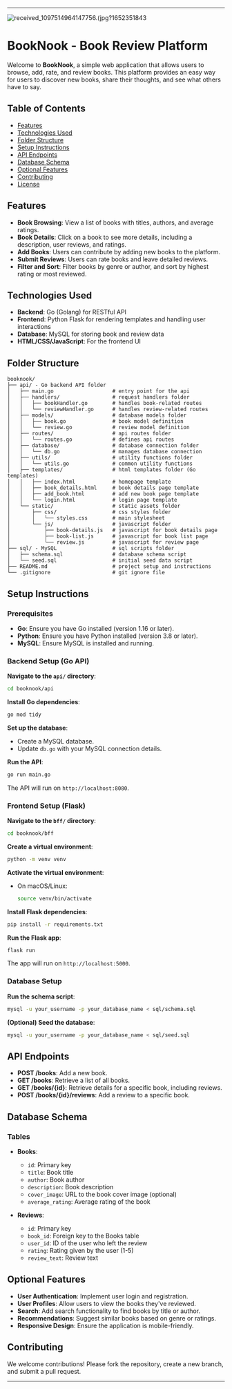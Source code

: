 
---

![received_1097514964147756.(jpg?1652351843](https://bookshop-uk-prod-images.storage.googleapis.com/spree/affiliate_profiles/banner_images/10531/original/received_1097514964147756.jpg?1652351843)
# BookNook - Book Review Platform


Welcome to **BookNook**, a simple web application that allows users to browse, add, rate, and review books. This platform provides an easy way for users to discover new books, share their thoughts, and see what others have to say.

## Table of Contents

- [Features](#features)
- [Technologies Used](#technologies-used)
- [Folder Structure](#folder-structure)
- [Setup Instructions](#setup-instructions)
- [API Endpoints](#api-endpoints)
- [Database Schema](#database-schema)
- [Optional Features](#optional-features)
- [Contributing](#contributing)
- [License](#license)

## Features

- **Book Browsing**: View a list of books with titles, authors, and average ratings.
- **Book Details**: Click on a book to see more details, including a description, user reviews, and ratings.
- **Add Books**: Users can contribute by adding new books to the platform.
- **Submit Reviews**: Users can rate books and leave detailed reviews.
- **Filter and Sort**: Filter books by genre or author, and sort by highest rating or most reviewed.

## Technologies Used

- **Backend**: Go (Golang) for RESTful API
- **Frontend**: Python Flask for rendering templates and handling user interactions
- **Database**: MySQL for storing book and review data
- **HTML/CSS/JavaScript**: For the frontend UI

## Folder Structure

```plaintext
booknook/
├── api/ - Go backend API folder
│   ├── main.go                   # entry point for the api
│   ├── handlers/                 # request handlers folder
│   │   ├── bookHandler.go        # handles book-related routes
│   │   └── reviewHandler.go      # handles review-related routes
│   ├── models/                   # database models folder
│   │   ├── book.go               # book model definition
│   │   └── review.go             # review model definition
│   ├── routes/                   # api routes folder
│   │   └── routes.go             # defines api routes
│   ├── database/                 # database connection folder
│   │   └── db.go                 # manages database connection
│   ├── utils/                    # utility functions folder
│   │   └── utils.go              # common utility functions
│   ├── templates/                # html templates folder (Go templates)
│   │   ├── index.html            # homepage template
│   │   ├── book_details.html     # book details page template
│   │   ├── add_book.html         # add new book page template
│   │   └── login.html            # login page template
│   └── static/                   # static assets folder
│       ├── css/                  # css styles folder
│       │   └── styles.css        # main stylesheet
│       └── js/                   # javascript folder
│           ├── book-details.js   # javascript for book details page
│           ├── book-list.js      # javascript for book list page
│           └── review.js         # javascript for review page
├── sql/ - MySQL                  # sql scripts folder
│   ├── schema.sql                # database schema script
│   └── seed.sql                  # initial seed data script
├── README.md                     # project setup and instructions
└── .gitignore                    # git ignore file
```

## Setup Instructions

### Prerequisites

- **Go**: Ensure you have Go installed (version 1.16 or later).
- **Python**: Ensure you have Python installed (version 3.8 or later).
- **MySQL**: Ensure MySQL is installed and running.

### Backend Setup (Go API)

**Navigate to the `api/` directory**:
   ```bash
   cd booknook/api
   ```

**Install Go dependencies**:
   ```bash
   go mod tidy
   ```

**Set up the database**:
   - Create a MySQL database.
   - Update `db.go` with your MySQL connection details.

**Run the API**:
   ```bash
   go run main.go
   ```
   The API will run on `http://localhost:8080`.

### Frontend Setup (Flask)

**Navigate to the `bff/` directory**:
   ```bash
   cd booknook/bff
   ```

**Create a virtual environment**:
   ```bash
   python -m venv venv
   ```

**Activate the virtual environment**:
   - On macOS/Linux:
     ```bash
     source venv/bin/activate
     ```

**Install Flask dependencies**:
   ```bash
   pip install -r requirements.txt
   ```

**Run the Flask app**:
   ```bash
   flask run
   ```
   The app will run on `http://localhost:5000`.

### Database Setup

**Run the schema script**:
   ```bash
   mysql -u your_username -p your_database_name < sql/schema.sql
   ```

**(Optional) Seed the database**:
   ```bash
   mysql -u your_username -p your_database_name < sql/seed.sql
   ```

## API Endpoints

- **POST /books**: Add a new book.
- **GET /books**: Retrieve a list of all books.
- **GET /books/{id}**: Retrieve details for a specific book, including reviews.
- **POST /books/{id}/reviews**: Add a review to a specific book.

## Database Schema

### Tables

- **Books**:
  - `id`: Primary key
  - `title`: Book title
  - `author`: Book author
  - `description`: Book description
  - `cover_image`: URL to the book cover image (optional)
  - `average_rating`: Average rating of the book

- **Reviews**:
  - `id`: Primary key
  - `book_id`: Foreign key to the Books table
  - `user_id`: ID of the user who left the review
  - `rating`: Rating given by the user (1-5)
  - `review_text`: Review text

## Optional Features

- **User Authentication**: Implement user login and registration.
- **User Profiles**: Allow users to view the books they've reviewed.
- **Search**: Add search functionality to find books by title or author.
- **Recommendations**: Suggest similar books based on genre or ratings.
- **Responsive Design**: Ensure the application is mobile-friendly.

## Contributing

We welcome contributions! Please fork the repository, create a new branch, and submit a pull request.

---

